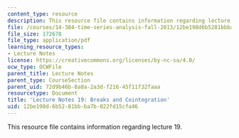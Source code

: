 ```yaml
---
content_type: resource
description: This resource file contains information regarding lecture 19.
file: /courses/14-384-time-series-analysis-fall-2013/12be198d6b5281bbba7b022fd15cfa46_MIT14_384F13_lec19.pdf
file_size: 172678
file_type: application/pdf
learning_resource_types:
- Lecture Notes
license: https://creativecommons.org/licenses/by-nc-sa/4.0/
ocw_type: OCWFile
parent_title: Lecture Notes
parent_type: CourseSection
parent_uid: 72d9b46b-8a8a-2a3d-f216-45f11f32faaa
resourcetype: Document
title: 'Lecture Notes 19: Breaks and Cointegration'
uid: 12be198d-6b52-81bb-ba7b-022fd15cfa46
---
```

This resource file contains information regarding lecture 19.